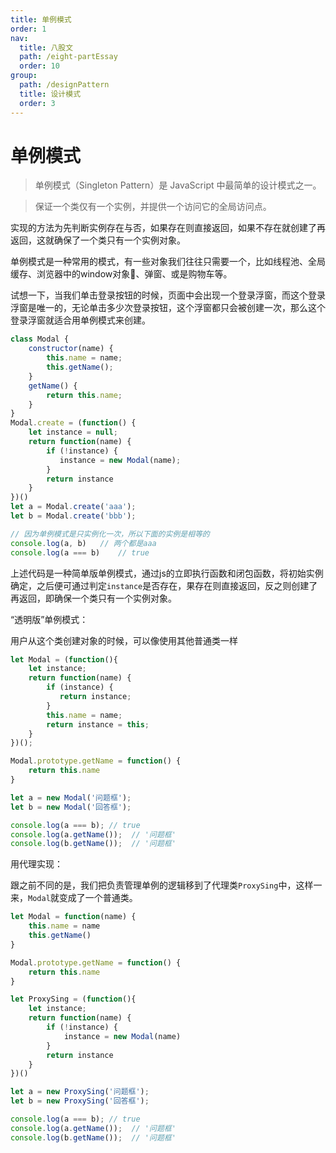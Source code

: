 ```yaml
---
title: 单例模式
order: 1
nav:
  title: 八股文
  path: /eight-partEssay
  order: 10
group:
  path: /designPattern
  title: 设计模式
  order: 3
---
```


单例模式
====
> 单例模式（Singleton Pattern）是 JavaScript 中最简单的设计模式之一。

> 保证一个类仅有一个实例，并提供一个访问它的全局访问点。

实现的方法为先判断实例存在与否，如果存在则直接返回，如果不存在就创建了再返回，这就确保了一个类只有一个实例对象。

单例模式是一种常用的模式，有一些对象我们往往只需要一个，比如线程池、全局缓存、浏览器中的window对象、弹窗、或是购物车等。

试想一下，当我们单击登录按钮的时候，页面中会出现一个登录浮窗，而这个登录浮窗是唯一的，无论单击多少次登录按钮，这个浮窗都只会被创建一次，那么这个登录浮窗就适合用单例模式来创建。

```js
class Modal {
	constructor(name) {
		this.name = name;
		this.getName();
	}
    getName() {
        return this.name;
    }
}
Modal.create = (function() {
    let instance = null;
    return function(name) {
        if (!instance) {
           instance = new Modal(name);
        }
        return instance
    }
})()
let a = Modal.create('aaa');
let b = Modal.create('bbb');

// 因为单例模式是只实例化一次，所以下面的实例是相等的
console.log(a, b) 	// 两个都是aaa
console.log(a === b) 	// true
```

上述代码是一种简单版单例模式，通过js的立即执行函数和闭包函数，将初始实例确定，之后便可通过判定`instance`是否存在，果存在则直接返回，反之则创建了再返回，即确保一个类只有一个实例对象。

“透明版”单例模式：

用户从这个类创建对象的时候，可以像使用其他普通类一样

```js
let Modal = (function(){
    let instance;
    return function(name) {
        if (instance) {
           return instance;
        }
        this.name = name;
        return instance = this;
    }
})();

Modal.prototype.getName = function() {
    return this.name
}

let a = new Modal('问题框');
let b = new Modal('回答框');

console.log(a === b); // true
console.log(a.getName());  // '问题框'
console.log(b.getName());  // '问题框'
```

用代理实现：

跟之前不同的是，我们把负责管理单例的逻辑移到了代理类`ProxySing`中，这样一来，`Modal`就变成了一个普通类。

```js
let Modal = function(name) {
    this.name = name
    this.getName()  
}

Modal.prototype.getName = function() {
    return this.name
}

let ProxySing = (function(){
    let instance;
    return function(name) {
        if (!instance) {
            instance = new Modal(name)
        }
        return instance
    }
})()

let a = new ProxySing('问题框');
let b = new ProxySing('回答框');

console.log(a === b); // true
console.log(a.getName());  // '问题框'
console.log(b.getName());  // '问题框'
```
